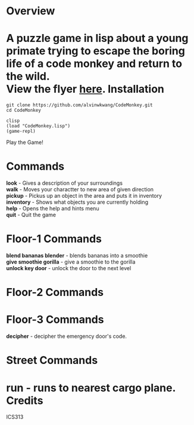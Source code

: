 Overview
==========
A puzzle game in lisp about a young primate trying to escape the boring life of a code monkey and return to the wild.  
View the flyer [here](https://raw.github.com/alvinwkwang/CodeMonkey/master/images/CodeMonkey.png).
Installation
============
```
git clone https://github.com/alvinwkwang/CodeMonkey.git  
cd CodeMonkey  

clisp  
(load "CodeMonkey.lisp")  
(game-repl)  
```
Play the Game!

Commands
========
**look** - Gives a description of your surroundings  
**walk** - Moves your charactter to new area of given direction  
**pickup** - Pickus up an object in the area and puts it in inventory  
**inventory** - Shows what objects you are currently holding  
**help** - Opens the help and hints menu  
**quit** - Quit the game

Floor-1 Commands
================
**blend bananas blender** - blends bananas into a smoothie  
**give smoothie gorilla** - give a smoothie to the gorilla  
**unlock key door** - unlock the door to the next level  

Floor-2 Commands
================

Floor-3 Commands
================
**decipher** - decipher the emergency door's code.

Street Commands
===============
**run** - runs to nearest cargo plane.
Credits
========
ICS313
